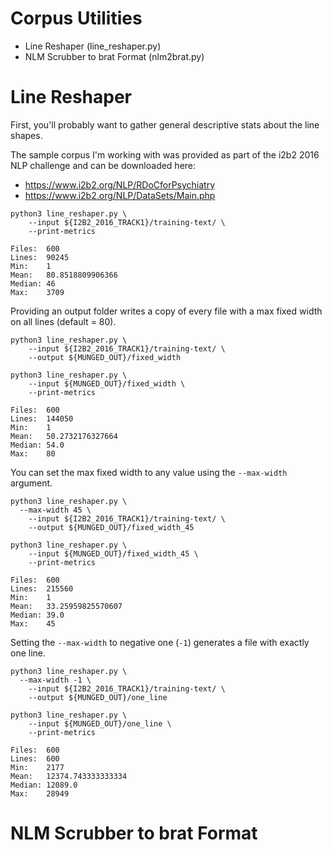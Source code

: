 
Corpus Utilities
================================

- Line Reshaper (line_reshaper.py)
- NLM Scrubber to brat Format (nlm2brat.py)

Line Reshaper
===============

First, you'll probably want to gather general descriptive stats about the line shapes.

The sample corpus I'm working with was provided as part of the i2b2 2016 NLP challenge and can be downloaded here:
- https://www.i2b2.org/NLP/RDoCforPsychiatry
- https://www.i2b2.org/NLP/DataSets/Main.php

```shell
python3 line_reshaper.py \
	--input ${I2B2_2016_TRACK1}/training-text/ \
	--print-metrics

Files:	600
Lines:	90245
Min:	1
Mean:	80.8518809906366
Median:	46
Max:	3709
```

Providing an output folder writes a copy of every file with a max fixed width on all lines (default = 80).

```shell
python3 line_reshaper.py \
	--input ${I2B2_2016_TRACK1}/training-text/ \
	--output ${MUNGED_OUT}/fixed_width

python3 line_reshaper.py \
	--input ${MUNGED_OUT}/fixed_width \
	--print-metrics

Files:	600
Lines:	144050
Min:	1
Mean:	50.2732176327664
Median:	54.0
Max:	80
```

You can set the max fixed width to any value using the `--max-width` argument.

```shell
python3 line_reshaper.py \
  --max-width 45 \
	--input ${I2B2_2016_TRACK1}/training-text/ \
	--output ${MUNGED_OUT}/fixed_width_45

python3 line_reshaper.py \
	--input ${MUNGED_OUT}/fixed_width_45 \
	--print-metrics

Files:	600
Lines:	215560
Min:	1
Mean:	33.25959825570607
Median:	39.0
Max:	45
```

Setting the `--max-width` to negative one (`-1`) generates a file with exactly one line.

```shell
python3 line_reshaper.py \
  --max-width -1 \
	--input ${I2B2_2016_TRACK1}/training-text/ \
	--output ${MUNGED_OUT}/one_line

python3 line_reshaper.py \
	--input ${MUNGED_OUT}/one_line \
	--print-metrics

Files:	600
Lines:	600
Min:	2177
Mean:	12374.743333333334
Median:	12089.0
Max:	28949
```

NLM Scrubber to brat Format
==============================

